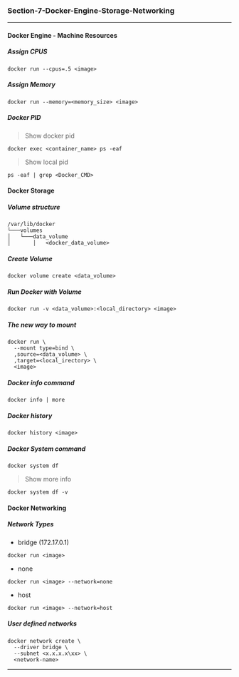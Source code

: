 ### Section-7-Docker-Engine-Storage-Networking

---

#### Docker Engine - Machine Resources

##### Assign CPUS

```shell
docker run --cpus=.5 <image>
```

##### Assign Memory

```shell
docker run --memory=<memory_size> <image>
```

##### Docker PID

> Show docker pid

```shell
docker exec <container_name> ps -eaf
```

> Show local pid

```shell
ps -eaf | grep <Docker_CMD>
```



#### Docker Storage

##### Volume structure

```
/var/lib/docker
└───volumes
│   └───data_volume
│       │   <docker_data_volume>
```

##### Create Volume

```shell
docker volume create <data_volume>
```

##### Run Docker with Volume

```shell
docker run -v <data_volume>:<local_directory> <image>
```

##### The new way to mount

```shell
docker run \
  --mount type=bind \
  ,source=<data_volume> \
  ,target=<local_irectory> \
  <image>
```

##### Docker info command

```shell
docker info | more
```

##### Docker history

```shell
docker history <image>
```

##### Docker System command

```shell
docker system df
```

> Show more info

```shell
docker system df -v
```



#### Docker Networking

##### Network Types

- bridge (172.17.0.1)

```shell
docker run <image>
```

- none

```shell
docker run <image> --network=none
```

- host

```shell
docker run <image> --network=host
```

##### User defined networks

```shell
docker network create \
  --driver bridge \
  --subnet <x.x.x.x\xx> \
  <network-name>
```



----

